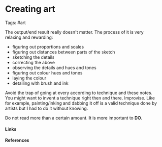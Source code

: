 # Creating art
Tags: #art 

The output/end result really doesn't matter. The process of it is very relaxing and rewarding:
- figuring out proportions and scales
- figuring out distances between parts of the sketch
- sketching the details
- correcting the above
- observing the details and hues and tones
- figuring out colour hues and tones
- laying the colour
- detailing with brush and ink

Avoid the trap of going at every according to technique and these notes. You might want to invent a technique right then and there. Improvise. Like for example, painting/inking and dabbing it off is a valid technique done by artists but I had to do it without knowing.

Do not read more than a certain amount. It is more important to **DO**.

#### Links

#### References
